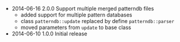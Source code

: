 * 2014-06-16 2.0.0 Support multiple merged patterndb files
  - added support for multiple pattern databases
  - class `patterndb::update` replaced by define `patterndb::parser`
  - moved parameters from `update` to base class
* 2014-06-10 1.0.0 Initial release
